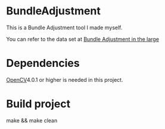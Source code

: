 # BundleAdjustment

This is a Bundle Adjustment tool I made myself.

You can refer to the data set at [Bundle Adjustment in the large](http://grail.cs.washington.edu/projects/bal/, "dataset")


# Dependencies 
[OpenCV](opencv.org,"opencv" )4.0.1 or higher is needed in this project.

# Build project

make && make clean
